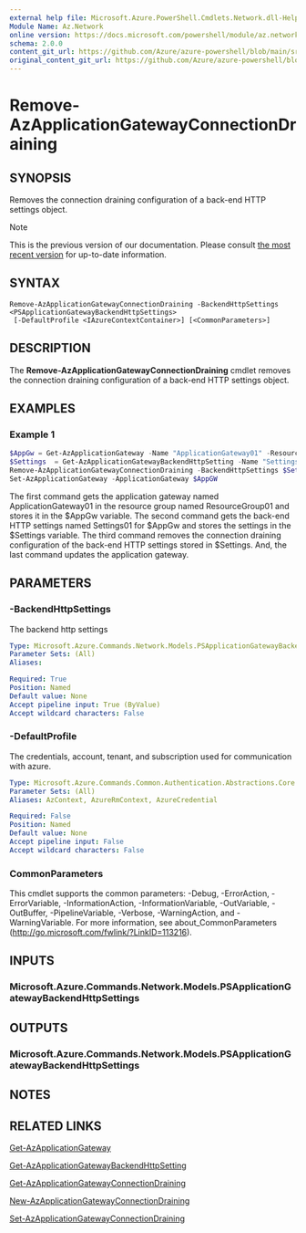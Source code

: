 ```yaml
---
external help file: Microsoft.Azure.PowerShell.Cmdlets.Network.dll-Help.xml
Module Name: Az.Network
online version: https://docs.microsoft.com/powershell/module/az.network/remove-azapplicationgatewayconnectiondraining
schema: 2.0.0
content_git_url: https://github.com/Azure/azure-powershell/blob/main/src/Network/Network/help/Remove-AzApplicationGatewayConnectionDraining.md
original_content_git_url: https://github.com/Azure/azure-powershell/blob/main/src/Network/Network/help/Remove-AzApplicationGatewayConnectionDraining.md
---
```


# Remove-AzApplicationGatewayConnectionDraining

## SYNOPSIS
Removes the connection draining configuration of a back-end HTTP settings object.

> [!NOTE]
>This is the previous version of our documentation. Please consult [the most recent version](/powershell/module/az.network/remove-azapplicationgatewayconnectiondraining) for up-to-date information.

## SYNTAX

```
Remove-AzApplicationGatewayConnectionDraining -BackendHttpSettings <PSApplicationGatewayBackendHttpSettings>
 [-DefaultProfile <IAzureContextContainer>] [<CommonParameters>]
```

## DESCRIPTION
The **Remove-AzApplicationGatewayConnectionDraining** cmdlet removes the connection draining configuration of a back-end HTTP settings object.

## EXAMPLES

### Example 1
```powershell
$AppGw = Get-AzApplicationGateway -Name "ApplicationGateway01" -ResourceGroupName "ResourceGroup01"
$Settings  = Get-AzApplicationGatewayBackendHttpSetting -Name "Settings01" -ApplicationGateway $AppGw
Remove-AzApplicationGatewayConnectionDraining -BackendHttpSettings $Settings
Set-AzApplicationGateway -ApplicationGateway $AppGW
```

The first command gets the application gateway named ApplicationGateway01 in the resource group named ResourceGroup01 and stores it in the $AppGw variable.
The second command gets the back-end HTTP settings named Settings01 for $AppGw and stores the settings in the $Settings variable.
The third command removes the connection draining configuration of the back-end HTTP settings stored in $Settings. And, the last command updates the application gateway.

## PARAMETERS

### -BackendHttpSettings
The backend http settings

```yaml
Type: Microsoft.Azure.Commands.Network.Models.PSApplicationGatewayBackendHttpSettings
Parameter Sets: (All)
Aliases:

Required: True
Position: Named
Default value: None
Accept pipeline input: True (ByValue)
Accept wildcard characters: False
```

### -DefaultProfile
The credentials, account, tenant, and subscription used for communication with azure.

```yaml
Type: Microsoft.Azure.Commands.Common.Authentication.Abstractions.Core.IAzureContextContainer
Parameter Sets: (All)
Aliases: AzContext, AzureRmContext, AzureCredential

Required: False
Position: Named
Default value: None
Accept pipeline input: False
Accept wildcard characters: False
```

### CommonParameters
This cmdlet supports the common parameters: -Debug, -ErrorAction, -ErrorVariable, -InformationAction, -InformationVariable, -OutVariable, -OutBuffer, -PipelineVariable, -Verbose, -WarningAction, and -WarningVariable. For more information, see about_CommonParameters (http://go.microsoft.com/fwlink/?LinkID=113216).

## INPUTS

### Microsoft.Azure.Commands.Network.Models.PSApplicationGatewayBackendHttpSettings

## OUTPUTS

### Microsoft.Azure.Commands.Network.Models.PSApplicationGatewayBackendHttpSettings

## NOTES

## RELATED LINKS

[Get-AzApplicationGateway](./Get-AzApplicationGateway.md)

[Get-AzApplicationGatewayBackendHttpSetting](./Get-AzApplicationGatewayBackendHttpSetting.md)

[Get-AzApplicationGatewayConnectionDraining](./Get-AzApplicationGatewayConnectionDraining.md)

[New-AzApplicationGatewayConnectionDraining](./New-AzApplicationGatewayConnectionDraining.md)

[Set-AzApplicationGatewayConnectionDraining](./Set-AzApplicationGatewayConnectionDraining.md)

